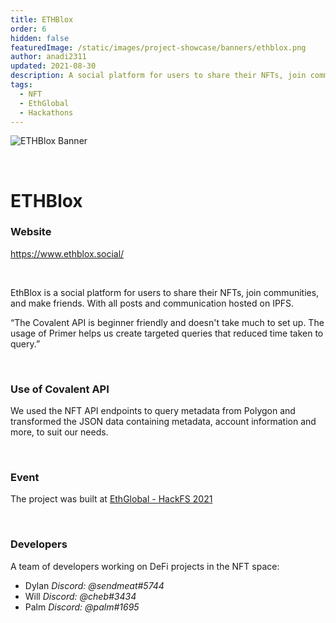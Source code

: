 ```yaml
---
title: ETHBlox
order: 6
hidden: false
featuredImage: /static/images/project-showcase/banners/ethblox.png
author: anadi2311
updated: 2021-08-30
description: A social platform for users to share their NFTs, join communities, and make friends with all posts and communication hosted on IPFS.
tags:
  - NFT
  - EthGlobal
  - Hackathons
---
```


![ETHBlox Banner](/static/images/project-showcase/banners/ethblox.png)

&nbsp;
# ETHBlox

### Website
https://www.ethblox.social/

&nbsp;

EthBlox is a social platform for users to share their NFTs, join communities, and make friends. With all posts and communication hosted on IPFS.

<Aside>

“The Covalent API is beginner friendly and doesn't take much to set up. The usage of Primer helps us create targeted queries that reduced time taken to query.”

</Aside>

&nbsp;
### Use of Covalent API
We used the NFT API endpoints to query metadata from Polygon and transformed the JSON data containing metadata, account information and more, to suit our needs.

&nbsp;
### Event
The project was built at [EthGlobal - HackFS 2021](https://www.covalenthq.com/blog/hackfs-winners-announcment/)

&nbsp;
### Developers
A team of developers working on DeFi projects in the NFT space:
- Dylan _Discord: @sendmeat#5744_
- Will _Discord: @cheb#3434_
- Palm _Discord: @palm#1695_
